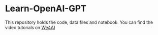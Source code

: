# Learn-OpenAI-GPT
This repository holds the code, data files and notebook. You can find the video tutorials on [We4AI](https://www.youtube.com/playlist?list=PLkfMTNRr8HLns0WausbSPz70Tc5mUxFQU)
